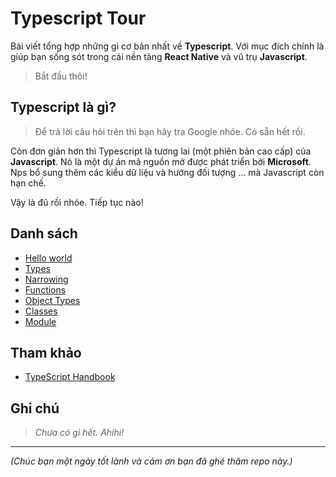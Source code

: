 # Typescript Tour

Bài viết tổng hợp những gì cơ bản nhất về **Typescript**. Với mục đích chính là giúp bạn sống sót trong cái nền tảng **React Native** và vũ trụ **Javascript**.

> Bắt đầu thôi!

## Typescript là gì?

> Để trả lời câu hỏi trên thì bạn hãy tra Google nhóe. Có sẵn hết rồi.

Còn đơn giản hơn thì Typescript là tương lai (một phiên bản cao cấp) của **Javascript**. Nó là một dự án mã nguồn mở được phát triển bởi **Microsoft**. Nps bổ sung thêm các kiểu dữ liệu và hướng đối tượng ... mà Javascript còn hạn chế.

Vậy là đủ rồi nhóe. Tiếp tục nào!

## Danh sách

* [Hello world](./003_TS_01_Helloworld.md)
* [Types](./003_TS_02_Types.md)
* [Narrowing](./003_TS_03_Narrowing.md)
* [Functions](./003_TS_04_Functions.md)
* [Object Types](./003_TS_05_ObjectTypes.md)
* [Classes](./003_TS_06_Classes.md)
* [Module](./003_TS_07_Module.md)

## Tham khảo

* [TypeScript Handbook](https://www.typescriptlang.org/docs/handbook/2/narrowing.html)


## Ghi chú

> *Chưa có gì hết. Ahihi!*

---

*(Chúc bạn một ngày tốt lành và cảm ơn bạn đã ghé thăm repo này.)*